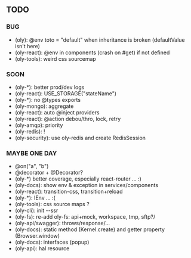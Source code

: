 ## TODO

### BUG

- (oly): @env toto = "default" when inheritance is broken (defaultValue isn't here)
- (oly-react): @env in components (crash on #get) if not defined
- (oly-tools): weird css sourcemap

### SOON

- (oly-*): better prod/dev logs
- (oly-react): USE_STORAGE("stateName")
- (oly-*): no @types exports
- (oly-mongo): aggregate
- (oly-react): auto @inject providers
- (oly-react): @action debou/thro, lock, retry
- (oly-amqp): priority
- (oly-redis): !
- (oly-security): use oly-redis and create RedisSession

### MAYBE ONE DAY

- @on("a", "b")
- @decorator + @Decorator?
- (oly-*) better coverage, especially react-router ... :)
- (oly-docs): show env & exception in services/components
- (oly-react): transition-css, transition+reload
- (oly-*): IEnv ... :(
- (oly-tools): css source maps ?
- (oly-cli): init --ssr
- (oly-fs): re-add oly-fs: api+mock, workspace, tmp, sftp?/
- (oly-api/swagger): throws/response/...
- (oly-docs): static method (Kernel.create) and getter property (Browser.window)
- (oly-docs): interfaces (popup) 
- (oly-api): hal resource
